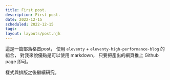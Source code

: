 ```yaml
---
title: First post.
description: First post.
date: 2022-12-15
scheduled: 2022-12-15
tags:
layout: layouts/post.njk
---
```

這是一篇部落格首post，
使用 `eleventy` + `eleventy-high-performance-blog` 的組合，
對我來說優點是可以使用 markdown，
只要把產出的網頁推上 Github page 即可。

樣式與排版之後繼續研究。
